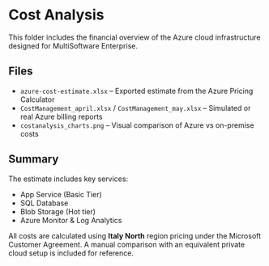 #  Cost Analysis

This folder includes the financial overview of the Azure cloud infrastructure designed for MultiSoftware Enterprise.

##  Files

- `azure-cost-estimate.xlsx` – Exported estimate from the Azure Pricing Calculator
- `CostManagement_april.xlsx` / `CostManagement_may.xlsx` – Simulated or real Azure billing reports
- `costanalysis_charts.png` – Visual comparison of Azure vs on-premise costs

##  Summary

The estimate includes key services:
- App Service (Basic Tier)
- SQL Database
- Blob Storage (Hot tier)
- Azure Monitor & Log Analytics

All costs are calculated using **Italy North** region pricing under the Microsoft Customer Agreement. A manual comparison with an equivalent private cloud setup is included for reference.


